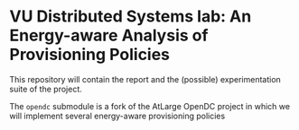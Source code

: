# VU Distributed Systems lab: An Energy-aware Analysis of Provisioning Policies
This repository will contain the report and the (possible) experimentation suite of the project.

The `opendc` submodule is a fork of the AtLarge OpenDC project in which we will implement several energy-aware provisioning policies
